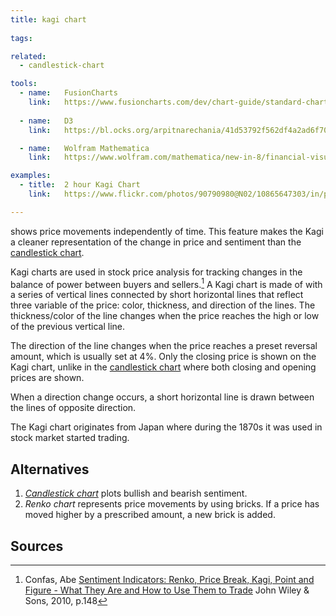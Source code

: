 ```yaml
---
title: kagi chart
  
tags:

related:
  - candlestick-chart

tools:
  - name:   FusionCharts
    link:   https://www.fusioncharts.com/dev/chart-guide/standard-charts/kagi-chart
    
  - name:   D3
    link:   https://bl.ocks.org/arpitnarechania/41d53792f562df4a2ad6f704ef242af5

  - name:   Wolfram Mathematica
    link:   https://www.wolfram.com/mathematica/new-in-8/financial-visualization/kagichart.html

examples:
  - title:  2 hour Kagi Chart
    link:   https://www.flickr.com/photos/90790980@N02/10865647303/in/photolist-dRqmZN-hyahoB-9UXxeJ-fMUESf-Smfq2p-dS5PKT

---
```


shows price movements independently of time. This feature makes the Kagi a cleaner representation of the change in price and sentiment than the [candlestick chart](/candlestick-chart).

<!--more-->
 Kagi charts are used in stock price analysis for tracking changes in the balance of power between buyers and sellers.[^confas]
A Kagi chart is made of with a series of vertical lines connected by short horizontal lines that reflect three variable of the price: color, thickness, and direction of the lines. The thickness/color of the line changes when the price reaches the high or low of the previous vertical line.

The direction of the line changes when the price reaches a preset reversal amount, which is usually set at 4%. Only the closing price is shown on the Kagi chart, unlike in the [candlestick chart](candlestick-chart) where both closing and opening prices are shown.

When a direction change occurs, a short horizontal line is drawn between the lines of opposite direction.

The Kagi chart originates from Japan where during the 1870s it was used in stock market started trading.

## Alternatives
1. [*Candlestick chart*](candlestick-chart) plots bullish and bearish sentiment.
2. *Renko chart*  represents price movements by using bricks. If a price has moved higher by a prescribed amount, a new brick is added.

## Sources
[^confas]: Confas, Abe [Sentiment Indicators: Renko, Price Break, Kagi, Point and Figure - What They Are and How to Use Them to Trade](https://books.google.com/books?id=9JZ6U7JZVyQC) John Wiley & Sons, 2010, p.148
